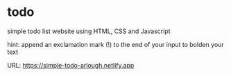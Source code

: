 # todo
simple todo list website using HTML, CSS and Javascript

hint: append an exclamation mark (!) to the end of your input to bolden your text

URL: https://simple-todo-arlough.netlify.app
